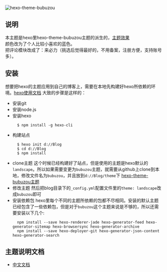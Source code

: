 ![hexo-theme-bubuzou](https://i.loli.net/2018/10/25/5bd1c918d1f18.png)

## 说明
本主题是hexo里hexo-theme-bubuzou主题的派生的，[主题效果](https://blog.fbi.st/)  
颜色改为了个人比较小喜欢的蓝色。  
把评论模块改成了：来必力（挑选后觉得最好的，不用备案，注册方便，支持账号多）。  


## 安装
想要把hexo的主题应用到自己的博客上，需要在本地先构建好hexo所依赖的环境。[hexo使用文档](https://hexo.io/zh-cn/docs/index.html)
大致的步骤是这样的：
- 安装git
- 安装node.js
- 安装hexo
  ``` 
    $ npm install -g hexo-cli
  ```
- 构建站点
  ```
    $ hexo init d://Blog
    $ cd d://Blog
    $ npm install
  ```
- clone主题
  这个时候已经构建好了站点，但是使用的主题是hexo默认的`landscape`。所以如果需要变更为`bubuzou`主题，就需要从github上clone到本地，修改文件名为`bubuzou`，并且放到`d://Blog/theme`下
  [hexo-theme-bubuzou主题](https://github.com/linfree/hexo-theme-bubuzou)
- 修改主题
  然后把blog目录下的`_config.yml`配置文件里的`theme: landscape`改成`bubuzou`即可
- 安装依赖包
  hexo里每个不同的主题所依赖的包都不尽相同。安装的默认主题已经包含了一些依赖包，但是对于`bubuzou`这个主题来说是不够的，所以还需要安装以下几个:
  ```
    npm install --save hexo-renderer-jade hexo-generator-feed hexo-generator-sitemap hexo-browsersync hexo-generator-archive
    npm install --save hexo-deployer-git hexo-generator-json-content hexo-generator-search
  ```

## 主题说明文档

- [中文文档](https://github.com/Bulandent/hexo-theme-bubuzou/blob/master/doc/doc-zh.md)

